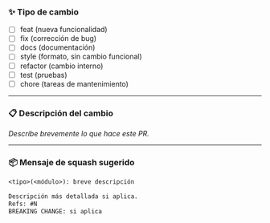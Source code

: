 ### ✨ Tipo de cambio

- [ ] feat (nueva funcionalidad)
- [ ] fix (corrección de bug)
- [ ] docs (documentación)
- [ ] style (formato, sin cambio funcional)
- [ ] refactor (cambio interno)
- [ ] test (pruebas)
- [ ] chore (tareas de mantenimiento)

---

### 📋 Descripción del cambio

_Describe brevemente lo que hace este PR._

---

### 📦 Mensaje de squash sugerido

```txt
<tipo>(<módulo>): breve descripción

Descripción más detallada si aplica.
Refs: #N
BREAKING CHANGE: si aplica

